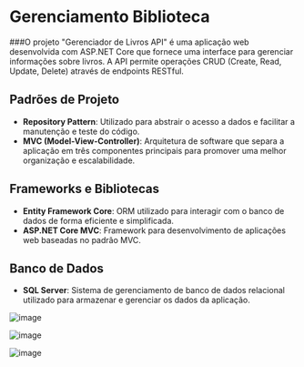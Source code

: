 # Gerenciamento Biblioteca
###O projeto "Gerenciador de Livros API" é uma aplicação web desenvolvida com ASP.NET Core que fornece uma interface para gerenciar informações sobre livros. A API permite operações CRUD (Create, Read, Update, Delete) através de endpoints RESTful.


## Padrões de Projeto

- **Repository Pattern**: Utilizado para abstrair o acesso a dados e facilitar a manutenção e teste do código.
- **MVC (Model-View-Controller)**: Arquitetura de software que separa a aplicação em três componentes principais para promover uma melhor organização e escalabilidade.

## Frameworks e Bibliotecas

- **Entity Framework Core**: ORM utilizado para interagir com o banco de dados de forma eficiente e simplificada.
- **ASP.NET Core MVC**: Framework para desenvolvimento de aplicações web baseadas no padrão MVC.

## Banco de Dados

- **SQL Server**: Sistema de gerenciamento de banco de dados relacional utilizado para armazenar e gerenciar os dados da aplicação.



![image](https://github.com/user-attachments/assets/e9c6248f-b2e5-44c3-a835-0c20f5496571)

![image](https://github.com/user-attachments/assets/f9d7ed53-1b82-47d6-b562-489c08ba3f54)

![image](https://github.com/user-attachments/assets/73978af2-41f1-48fd-b662-083dde280cd6)
